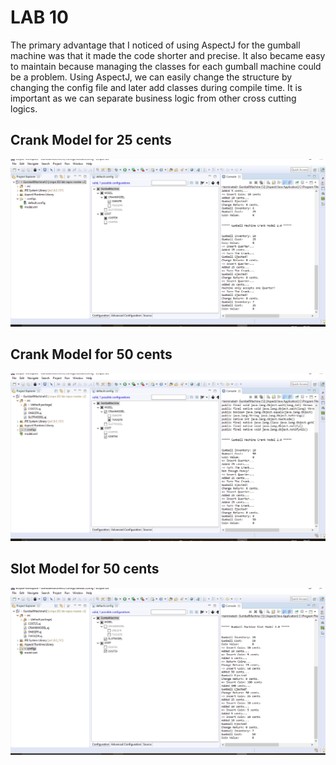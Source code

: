 # LAB 10 

The primary advantage that I noticed of using AspectJ for the gumball machine was that it made the code shorter and precise. It also became easy to maintain because managing the classes for each gumball machine could be a problem. Using AspectJ, we can easily change the structure by changing the config file and later add classes during compile time. It is important as we can separate business logic from other cross cutting logics. 

## Crank Model for 25 cents
![alt text](https://github.com/viraj1995/cmpe202/blob/master/lab10/screenshots/crank%2025.png)
## Crank Model for 50 cents
![alt text](https://github.com/viraj1995/cmpe202/blob/master/lab10/screenshots/crank%2050.png)
## Slot Model for 50 cents
![alt text](https://github.com/viraj1995/cmpe202/blob/master/lab10/screenshots/slot%2050.png)
